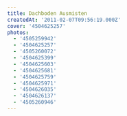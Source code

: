 ```yaml
---
title: Dachboden Ausmisten
createdAt: '2011-02-07T09:56:19.000Z'
cover: '4504625257'
photos:
  - '4505259942'
  - '4504625257'
  - '4505260072'
  - '4504625399'
  - '4504625603'
  - '4504625681'
  - '4504625759'
  - '4504625971'
  - '4504626035'
  - '4504626137'
  - '4505260946'
---
```


